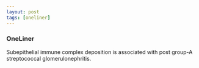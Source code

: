 ```yaml
---
layout: post
tags: [oneliner]
---
```



### OneLiner

Subepithelial immune complex deposition is associated with post group-A streptococcal glomerulonephritis.
